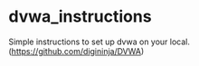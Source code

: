 # dvwa_instructions
Simple instructions to set up dvwa on your local. (https://github.com/digininja/DVWA)
